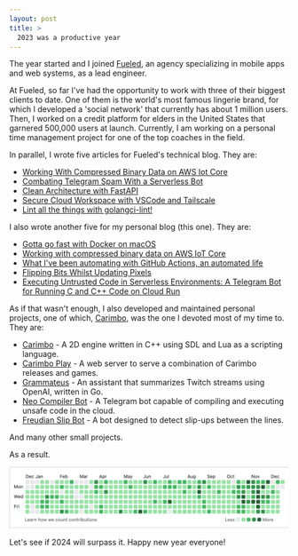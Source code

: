 ```yaml
---
layout: post
title: >
  2023 was a productive year
---
```


The year started and I joined [Fueled](https://fueled.com/), an agency specializing in mobile apps and web systems, as a lead engineer.

At Fueled, so far I've had the opportunity to work with three of their biggest clients to date. One of them is the world's most famous lingerie brand, for which I developed a 'social network' that currently has about 1 million users. Then, I worked on a credit platform for elders in the United States that garnered 500,000 users at launch. Currently, I am working on a personal time management project for one of the top coaches in the field.

In parallel, I wrote five articles for Fueled's technical blog. They are:

- [Working With Compressed Binary Data on AWS Iot Core](https://fueled.com/the-cache/posts/backend/working-with-compressed-binary-data-on-aws-iot-core/)
- [Combating Telegram Spam With a Serverless Bot](https://fueled.com/the-cache/posts/backend/combating-telegram-spam-with-a-serverless-bot/)
- [Clean Architecture with FastAPI](https://fueled.com/the-cache/posts/backend/clean-architecture-with-fastapi/)
- [Secure Cloud Workspace with VSCode and Tailscale](https://fueled.com/the-cache/posts/backend/devops/cloud-workspace/)
- [Lint all the things with golangci-lint!](https://fueled.com/the-cache/posts/backend/golang/lint-all-the-things-with-golangci-lint/)

I also wrote another five for my personal blog (this one). They are:

- [Gotta go fast with Docker on macOS](https://nullonerror.org/2023/01/19/gotta-go-fast-with-docker-on-macos/)
- [Working with compressed binary data on AWS IoT Core](https://nullonerror.org/2023/10/17/working-with-compressed-binary-data-on-aws-iot-core/)
- [What I've been automating with GitHub Actions, an automated life](https://nullonerror.org/2023/11/01/what-i-ve-been-automating-with-github-actions-an-automated-life/)
- [Flipping Bits Whilst Updating Pixels](https://nullonerror.org/2023/11/12/flipping-bits-whilst-updating-pixels/)
- [Executing Untrusted Code in Serverless Environments: A Telegram Bot for Running C and C++ Code on Cloud Run](https://nullonerror.org/2023/12/01/executing-untrusted-code-in-serverless-environments-a-telegram-bot-for-running-c-and-c++-code-on-cloud-run/)

As if that wasn't enough, I also developed and maintained personal projects, one of which, [Carimbo](https://github.com/flippingpixels/carimbo), was the one I devoted most of my time to. They are:

- [Carimbo](https://github.com/flippingpixels/carimbo) - A 2D engine written in C++ using SDL and Lua as a scripting language.
- [Carimbo Play](https://github.com/flippingpixels/play) - A web server to serve a combination of Carimbo releases and games.
- [Grammateus](https://github.com/skhaz/grammateus) - An assistant that summarizes Twitch streams using OpenAI, written in Go.
- [Neo Compiler Bot](https://github.com/skhaz/neo-compiler-and-runner) - A Telegram bot capable of compiling and executing unsafe code in the cloud.
- [Freudian Slip Bot](https://github.com/skhaz/freudian-slip) - A bot designed to detect slip-ups between the lines.

And many other small projects.

As a result.

![GitHub Stats](/public/2023-12-18-2023-was-a-productive-year/github.png)

Let's see if 2024 will surpass it. Happy new year everyone!
